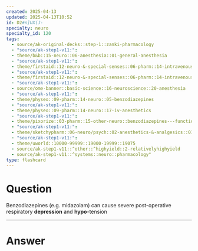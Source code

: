 ```yaml
---
created: 2025-04-13
updated: 2025-04-13T10:52
id: D2#n]UX(J-
specialty: neuro
specialty_id: 120
tags:
  - source/ak-original-decks::step-1::zanki-pharmacology
  - "source/ak-step1-v11:": 
  - theme/b&b::15-neuro::06-anesthesia::01-general-anesthesia
  - "source/ak-step1-v11:": 
  - theme/firstaid::12-neuro-&-special-senses::06-pharm::14-intravenous-anesthetics
  - "source/ak-step1-v11:": 
  - theme/firstaid::12-neuro-&-special-senses::06-pharm::14-intravenous-anesthetics::midazolam
  - "source/ak-step1-v11:": 
  - source/ome-banner::basic-science::16-neuroscience::20-anesthesia
  - "source/ak-step1-v11:": 
  - theme/physeo::09-pharm::14-neuro::05-benzodiazepines
  - "source/ak-step1-v11:": 
  - theme/physeo::09-pharm::14-neuro::17-iv-anesthetics
  - "source/ak-step1-v11:": 
  - theme/pixorize::03-pharm::15-other-neuro::benzodiazepines---function
  - "source/ak-step1-v11:": 
  - theme/sketchypharm::06-neuro/psych::02-anesthetics-&-analgesics::01-propofol,-etomidate,-ketamine
  - "source/ak-step1-v11:": 
  - theme/uworld::10000-99999::19000-19999::19075
  - source/ak-step1-v11::^other::^highyield::2-relativelyhighyield
  - source/ak-step1-v11::^systems::neuro::pharmacology"
type: flashcard
---
```


# Question
Benzodiazepines (e.g. midazolam) can cause severe post-operative respiratory **depression** and **hypo**-tension

---

# Answer
